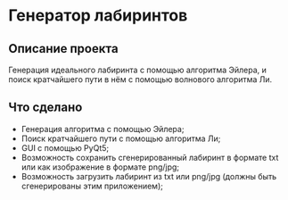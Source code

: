 # Генератор лабиринтов
## Описание проекта
Генерация идеального лабиринта с помощью алгоритма Эйлера, и поиск кратчайшего
пути в нём с помощью волнового алгоритма Ли.
## Что сделано
- Генерация алгоритма с помощью Эйлера;
- Поиск кратчайшего пути с помощью алгоритма Ли;
- GUI с помощью PyQt5;
- Возможность сохранить сгенерированный лабиринт в формате txt или как изображение в формате png/jpg;
- Возможность загрузить лабиринт из txt или png/jpg (должны быть сгенерированы этим приложением);